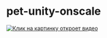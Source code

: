 # pet-unity-onscale
[![Клик на картинку откроет видео](https://img.youtube.com/vi/A8mbDPmAFZQ/maxresdefault.jpg)](https://youtu.be/A8mbDPmAFZQ)
